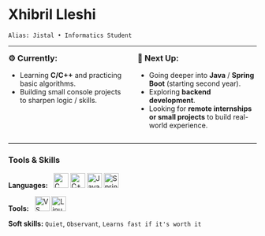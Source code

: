 # Xhibril Lleshi  
`Alias: Jistal • Informatics Student`


---

<div style="display: flex; width: 100%; gap: 20px; align-items: flex-start;">
  
  <div style="flex: 1;">
    <h3 style="margin-top: 0;">⚙️ Currently:</h3>
    <ul>
      <li>Learning <strong>C/C++</strong> and practicing basic algorithms.</li>
      <li>Building small console projects to sharpen logic / skills.</li>
    </ul>
  </div>

  <div style="flex: 1;">
    <h3 style="margin-top: 0;">🧭 Next Up:</h3>
    <ul>
      <li>Going deeper into <strong>Java</strong> / <strong>Spring Boot</strong> (starting second year).</li>
      <li>Exploring <strong>backend development</strong>.</li>
      <li>Looking for <strong>remote internships or small projects</strong> to build real-world experience.</li>
    </ul>
  </div>
</div>

---

### Tools & Skills

<p>
  <strong>Languages:</strong>&nbsp;&nbsp;
  <img src="https://cdn.jsdelivr.net/gh/devicons/devicon@latest/icons/c/c-original.svg" height="30" title="C"/>
  <img src="https://cdn.jsdelivr.net/gh/devicons/devicon@latest/icons/cplusplus/cplusplus-original.svg" height="30" title="C++"/>
  <img src="https://cdn.jsdelivr.net/gh/devicons/devicon@latest/icons/java/java-original.svg" height="30" title="Java"/>
  <img src="https://cdn.jsdelivr.net/gh/devicons/devicon@latest/icons/spring/spring-original.svg" height="30" title="Spring"/>
</p>

<p>
  <strong>Tools:</strong>&nbsp;&nbsp;
  <img src="https://cdn.jsdelivr.net/gh/devicons/devicon@latest/icons/vscode/vscode-original.svg" height="30" title="VS Code"/>
  <img src="https://cdn.jsdelivr.net/gh/devicons/devicon@latest/icons/linux/linux-original.svg" height="30" title="Linux"/>
</p>

<p>
  <strong>Soft skills:</strong>
  <code>Quiet</code>, <code>Observant</code>, <code>Learns fast if it's worth it</code>
</p>
